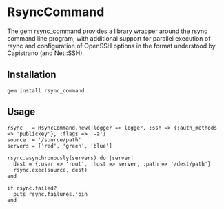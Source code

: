 RsyncCommand
==================================

The gem rsync_command provides a library wrapper around the rsync command line program, with additional support for parallel execution of rsync and configuration of OpenSSH options in the format understood by Capistrano (and Net::SSH).

Installation
------------------------------------

    gem install rsync_command

Usage
------------------------------------

    rsync   = RsyncCommand.new(:logger => logger, :ssh => {:auth_methods => 'publickey'}, :flags => '-a')
    source  = '/source/path'
    servers = ['red', 'green', 'blue']

    rsync.asynchronously(servers) do |server|
      dest = {:user => 'root', :host => server, :path => '/dest/path'}
      rsync.exec(source, dest)
    end

    if rsync.failed?
      puts rsync.failures.join
    end